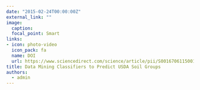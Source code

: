 ```yaml
---
date: "2015-02-24T00:00:00Z"
external_link: ""
image:
  caption: 
  focal_point: Smart
links:
- icon: photo-video
  icon_pack: fa
  name: DOI
  url: https://www.sciencedirect.com/science/article/pii/S0016706115001147
title: Data Mining Classifiers to Predict USDA Soil Groups
authors: 
  - admin
---
```


